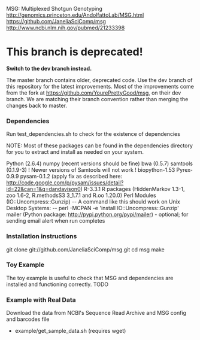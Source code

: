 MSG: Multiplexed Shotgun Genotyping
http://genomics.princeton.edu/AndolfattoLab/MSG.html
https://github.com/JaneliaSciComp/msg
http://www.ncbi.nlm.nih.gov/pubmed/21233398

# This branch is deprecated!

**Switch to the dev branch instead.**

The master branch contains older, deprecated code.  Use the dev branch of this repository for the latest improvements. Most of the improvements come from the fork at https://github.com/YourePrettyGood/msg, on their dev branch. We are matching their branch convention rather than merging the changes back to master.

### Dependencies ###
Run test_dependencies.sh to check for the existence of dependencies

NOTE: Most of these packages can be found in the dependencies directory for you to 
extract and install as needed on your system.

Python (2.6.4)
numpy (recent versions should be fine)
bwa (0.5.7)
samtools (0.1.9-3)  ! Newer versions of Samtools will not work !
biopython-1.53
Pyrex-0.9.9
pysam-0.1.2 (apply fix as described here: http://code.google.com/p/pysam/issues/detail?id=22&can=1&q=dandavison0)
R-3.3.1
R packages (HiddenMarkov 1.3-1, zoo 1.6-2, R.methodsS3 3_1.7.1 and R.oo 1.20.0)
Perl Modules (IO::Uncompress::Gunzip)
    -- A command like this should work on Unix Desktop Systems:
    -- perl -MCPAN -e 'install IO::Uncompress::Gunzip'
mailer (Python package: http://pypi.python.org/pypi/mailer) - optional; for sending email alert when run completes

### Installation instructions ###
git clone git://github.com/JaneliaSciComp/msg.git
cd msg
make

### Toy Example ###
The toy example is useful to check that MSG and dependencies are installed and functioning correctly.
TODO

### Example with Real Data ###
Download the data from NCBI's Sequence Read Archive and MSG config and barcodes file
 - example/get_sample_data.sh (requires wget)


